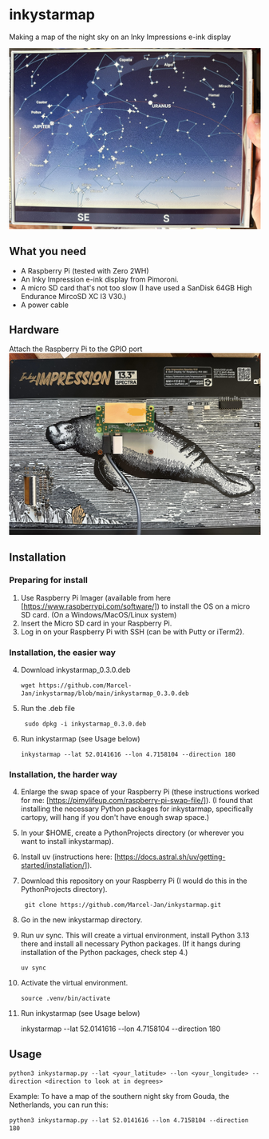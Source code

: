 # inkystarmap
Making a map of the night sky on an Inky Impressions e-ink display

![Alt text](inkystarmap2025.jpg?raw=true "Photo of a star map on an Inky Impressions 13.3.")

## What you need
- A Raspberry Pi (tested with Zero 2WH)
- An Inky Impression e-ink display from Pimoroni.
- A micro SD card that's not too slow (I have used a SanDisk 64GB High Endurance MircoSD XC I3 V30.)
- A power cable

## Hardware
Attach the Raspberry Pi to the GPIO port
![Alt text](inky133_back.jpg?raw=true "Photo of backside of the Inky Impressions 13.3 with Raspberry Pi Zoro 2W attached.")

## Installation
### Preparing for install
1. Use Raspberry Pi Imager (available from here [https://www.raspberrypi.com/software/]) to install the OS on a micro SD card. (On a Windows/MacOS/Linux system)
2. Insert the Micro SD card in your Raspberry Pi.
3. Log in on your Raspberry Pi with SSH (can be with Putty or iTerm2).

### Installation, the easier way
4. Download inkystarmap_0.3.0.deb

       wget https://github.com/Marcel-Jan/inkystarmap/blob/main/inkystarmap_0.3.0.deb
6. Run the .deb file

        sudo dpkg -i inkystarmap_0.3.0.deb
7. Run inkystarmap (see Usage below)

       inkystarmap --lat 52.0141616 --lon 4.7158104 --direction 180


### Installation, the harder way
4. Enlarge the swap space of your Raspberry Pi (these instructions worked for me: [https://pimylifeup.com/raspberry-pi-swap-file/]). (I found that installing the necessary Python packages for inkystarmap, specifically cartopy, will hang if you don't have enough swap space.)
5. In your $HOME, create a PythonProjects directory (or wherever you want to install inkystarmap).
6. Install uv (instructions here: [https://docs.astral.sh/uv/getting-started/installation/]).
7. Download this repository on your Raspberry Pi (I would do this in the PythonProjects directory).

        git clone https://github.com/Marcel-Jan/inkystarmap.git
   
9. Go in the new inkystarmap directory.
10. Run uv sync. This will create a virtual environment, install Python 3.13 there and install all necessary Python packages. (If it hangs during installation of the Python packages, check step 4.)

        uv sync
11. Activate the virtual environment.

        source .venv/bin/activate
12. Run inkystarmap (see Usage below)

       inkystarmap --lat 52.0141616 --lon 4.7158104 --direction 180

## Usage
    python3 inkystarmap.py --lat <your_latitude> --lon <your_longitude> --direction <direction to look at in degrees>

Example:
To have a map of the southern night sky from Gouda, the Netherlands, you can run this:  

    python3 inkystarmap.py --lat 52.0141616 --lon 4.7158104 --direction 180


